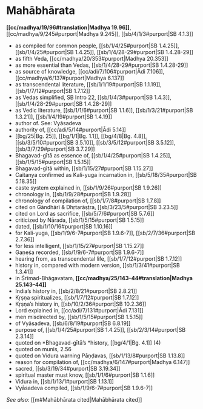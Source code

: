 # Mahābhārata

**[[cc/madhya/19/96#translation|Madhya 19.96]]**, [[cc/madhya/9/245#purport|Madhya 9.245]], [[sb/4/1/3#purport|SB 4.1.3]]

* as compiled for common people, [[sb/1/4/25#purport|SB 1.4.25]], [[sb/1/4/25#purport|SB 1.4.25]], [[sb/1/4/28-29#purport|SB 1.4.28-29]]
* as fifth Veda, [[cc/madhya/20/353#purport|Madhya 20.353]]
* as more essential than Vedas, [[sb/1/4/28-29#purport|SB 1.4.28-29]]
* as source of knowledge, [[cc/adi/7/106#purport|Ādi 7.106]], [[cc/madhya/6/137#purport|Madhya 6.137]]
* as transcendental literature, [[sb/1/1/19#purport|SB 1.1.19]], [[sb/1/7/12#purport|SB 1.7.12]]
* as Vedas simplified, SB Intro 22, [[sb/1/4/3#purport|SB 1.4.3]], [[sb/1/4/28-29#purport|SB 1.4.28-29]]
* as Vedic literature, [[sb/1/1/6#purport|SB 1.1.6]], [[sb/1/3/21#purport|SB 1.3.21]], [[sb/1/4/19#purport|SB 1.4.19]]
* author of. See: Vyāsadeva 
* authority of, [[cc/adi/5/14#purport|Ādi 5.14]]
*  [[bg/25|Bg. 25]], [[bg/1/1|Bg. 1.1]], [[bg/4/8|Bg. 4.8]], [[sb/3/5/10#purport|SB 3.5.10]], [[sb/3/5/12#purport|SB 3.5.12]], [[sb/3/7/29#purport|SB 3.7.29]]
* Bhagavad-gītā as essence of, [[sb/1/4/25#purport|SB 1.4.25]], [[sb/1/5/15#purport|SB 1.5.15]]
* Bhagavad-gītā within, [[sb/1/15/27#purport|SB 1.15.27]]
* Caitanya confirmed as Kali-yuga incarnation in, [[sb/5/18/35#purport|SB 5.18.35]]
* caste system explained in, [[sb/1/9/26#purport|SB 1.9.26]]
* chronology in, [[sb/1/9/28#purport|SB 1.9.28]]
* chronology of compilation of, [[sb/1/7/8#purport|SB 1.7.8]]
* cited on Gāndhārī & Dhṛtarāṣṭra, [[sb/3/23/5#purport|SB 3.23.5]]
* cited on Lord as sacrifice, [[sb/5/7/6#purport|SB 5.7.6]]
* criticized by Nārada, [[sb/1/5/15#purport|SB 1.5.15]]
* dated, [[sb/1/10/16#purport|SB 1.10.16]]
* for Kali-yuga, [[sb/1/9/6-7#purport|SB 1.9.6-7]], [[sb/2/7/36#purport|SB 2.7.36]]
* for less intelligent, [[sb/1/15/27#purport|SB 1.15.27]]
* Gaṇeśa recorded, [[sb/1/9/6-7#purport|SB 1.9.6-7]]
* hearing from, as transcendental life, [[sb/1/7/12#purport|SB 1.7.12]]
* history in, compared with modern version, [[sb/1/3/41#purport|SB 1.3.41]]
* in Śrīmad-Bhāgavatam, **[[cc/madhya/25/143–44#translation|Madhya 25.143–44]]**
* India’s history in, [[sb/2/8/21#purport|SB 2.8.21]]
* Kṛṣṇa spiritualizes, [[sb/1/7/12#purport|SB 1.7.12]]
* Kṛṣṇa’s history in, [[sb/10/2/36#purport|SB 10.2.36]]
* Lord explained in, [[cc/adi/7/131#purport|Ādi 7.131]]
* men misdirected by, [[sb/1/5/15#purport|SB 1.5.15]]
* of Vyāsadeva, [[sb/6/8/19#purport|SB 6.8.19]]
* purpose of, [[sb/1/4/25#purport|SB 1.4.25]], [[sb/2/3/14#purport|SB 2.3.14]]
* quoted on *Bhagavad-gītā’s *history, [[bg/4/1|Bg. 4.1]] (4)
* quoted on munis,  2.56
* quoted on Vidura warning Pāṇḍavas, [[sb/1/13/8#purport|SB 1.13.8]]
* reason for compilation of, [[cc/madhya/6/147#purport|Madhya 6.147]]
* sacred, [[sb/3/19/34#purport|SB 3.19.34]]
* spiritual master must know, [[sb/1/1/6#purport|SB 1.1.6]]
* Vidura in, [[sb/1/13/1#purport|SB 1.13.1]]
* Vyāsadeva compiled, [[sb/1/9/6-7#purport|SB 1.9.6-7]]

*See also:* [[m#Mahābhārata cited|Mahābhārata cited]]
